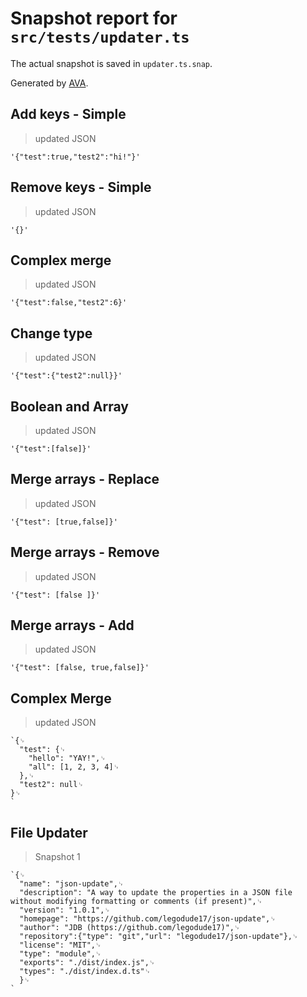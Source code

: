# Snapshot report for `src/tests/updater.ts`

The actual snapshot is saved in `updater.ts.snap`.

Generated by [AVA](https://avajs.dev).

## Add keys - Simple

> updated JSON

    '{"test":true,"test2":"hi!"}'

## Remove keys - Simple

> updated JSON

    '{}'

## Complex merge

> updated JSON

    '{"test":false,"test2":6}'

## Change type

> updated JSON

    '{"test":{"test2":null}}'

## Boolean and Array

> updated JSON

    '{"test":[false]}'

## Merge arrays - Replace

> updated JSON

    '{"test": [true,false]}'

## Merge arrays - Remove

> updated JSON

    '{"test": [false ]}'

## Merge arrays - Add

> updated JSON

    '{"test": [false, true,false]}'

## Complex Merge

> updated JSON

    `{␊
      "test": {␊
        "hello": "YAY!",␊
        "all": [1, 2, 3, 4]␊
      },␊
      "test2": null␊
    }␊
    `

## File Updater

> Snapshot 1

    `{␊
      "name": "json-update",␊
      "description": "A way to update the properties in a JSON file without modifying formatting or comments (if present)",␊
      "version": "1.0.1",␊
      "homepage": "https://github.com/legodude17/json-update",␊
      "author": "JDB (https://github.com/legodude17)",␊
      "repository":{"type": "git","url": "legodude17/json-update"},␊
      "license": "MIT",␊
      "type": "module",␊
      "exports": "./dist/index.js",␊
      "types": "./dist/index.d.ts"␊
      }␊
    `

